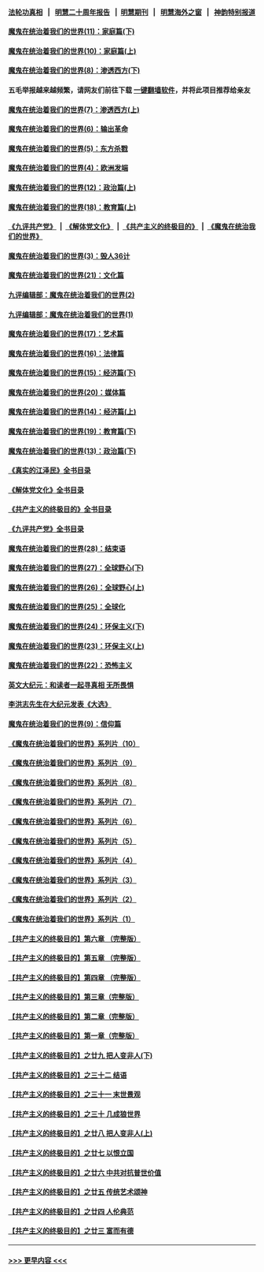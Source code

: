 #### [法轮功真相](https://github.com/gfw-breaker/truth/blob/master/README.md?t=0) &nbsp;&nbsp;|&nbsp;&nbsp; [明慧二十周年报告](https://github.com/gfw-breaker/mh-reports/blob/master/README.md?t=0) &nbsp;&nbsp;|&nbsp;&nbsp;[明慧期刊](https://github.com/gfw-breaker/mh-qikan) &nbsp;&nbsp;|&nbsp;&nbsp; [明慧海外之窗](https://github.com/gfw-breaker/mh-news/blob/master/README.md?t=0) &nbsp;&nbsp;|&nbsp;&nbsp; [神韵特别报道](https://github.com/gfw-breaker/mh-news/blob/master/shenyun.md?t=0)
#### [魔鬼在统治着我们的世界(11)：家庭篇(下)](../pages/nsc422/n10440961.md?t=01041543) 
#### [魔鬼在统治着我们的世界(10)：家庭篇(上)](../pages/nsc422/n10435448.md?t=01041543) 
#### [魔鬼在统治着我们的世界(8)：渗透西方(下)](../pages/nsc422/n10429603.md?t=01041543) 
#### 五毛举报越来越频繁，请网友们前往下载 [一键翻墙软件](https://github.com/gfw-breaker/ssr-accounts)，并将此项目推荐给亲友
#### [魔鬼在统治着我们的世界(7)：渗透西方(上)](../pages/nsc422/n10426013.md?t=01041543) 
#### [魔鬼在统治着我们的世界(6)：输出革命](../pages/nsc422/n10421536.md?t=01041543) 
#### [魔鬼在统治着我们的世界(5)：东方杀戮](../pages/nsc422/n10417707.md?t=01041543) 
#### [魔鬼在统治着我们的世界(4)：欧洲发端](../pages/nsc422/n10414890.md?t=01041543) 
#### [魔鬼在统治着我们的世界(12)：政治篇(上)](../pages/nsc422/n10444576.md?t=01041543) 
#### [魔鬼在统治着我们的世界(18)：教育篇(上)](../pages/nsc422/n10526970.md?t=01041543) 
#### [《九评共产党》](https://github.com/begood0513/9ping.md/blob/master/README.md) &nbsp;|&nbsp; [《解体党文化》](../../../../jtdwh.md/blob/master/README.md)  &nbsp;|&nbsp; [《共产主义的终极目的》](../../../../gczydzjmd.md/blob/master/README.md) &nbsp;|&nbsp; [《魔鬼在统治我们的世界》](../../../../mgztzwmdsj.md/blob/master/README.md) 
#### [魔鬼在统治着我们的世界(3)：毁人36计](../pages/nsc422/n10411583.md?t=01041543) 
#### [魔鬼在统治着我们的世界(21)：文化篇](../pages/nsc422/n10597706.md?t=01041543) 
#### [九评编辑部：魔鬼在统治着我们的世界(2)](../pages/nsc422/n10410036.md?t=01041543) 
#### [九评编辑部：魔鬼在统治着我们的世界(1)](../pages/nsc422/n10406825.md?t=01041543) 
#### [魔鬼在统治着我们的世界(17)：艺术篇](../pages/nsc422/n10499093.md?t=01041543) 
#### [魔鬼在统治着我们的世界(16)：法律篇](../pages/nsc422/n10485969.md?t=01041543) 
#### [魔鬼在统治着我们的世界(15)：经济篇(下)](../pages/nsc422/n10469975.md?t=01041543) 
#### [魔鬼在统治着我们的世界(20)：媒体篇](../pages/nsc422/n10586579.md?t=01041543) 
#### [魔鬼在统治着我们的世界(14)：经济篇(上)](../pages/nsc422/n10457370.md?t=01041543) 
#### [魔鬼在统治着我们的世界(19)：教育篇(下)](../pages/nsc422/n10564808.md?t=01041543) 
#### [魔鬼在统治着我们的世界(13)：政治篇(下)](../pages/nsc422/n10448270.md?t=01041543) 
#### [《真实的江泽民》全书目录](../pages/nsc422/n13721399.md?t=01041543) 
#### [《解体党文化》全书目录](../pages/nsc422/n13721157.md?t=01041543) 
#### [《共产主义的终极目的》全书目录](../pages/nsc422/n13721048.md?t=01041543) 
#### [《九评共产党》全书目录](../pages/nsc422/n13708085.md?t=01041543) 
#### [魔鬼在统治着我们的世界(28)：结束语](../pages/nsc422/n10936246.md?t=01041543) 
#### [魔鬼在统治着我们的世界(27)：全球野心(下)](../pages/nsc422/n10928319.md?t=01041543) 
#### [魔鬼在统治着我们的世界(26)：全球野心(上)](../pages/nsc422/n10900318.md?t=01041543) 
#### [魔鬼在统治着我们的世界(25)：全球化](../pages/nsc422/n10788205.md?t=01041543) 
#### [魔鬼在统治着我们的世界(24)：环保主义(下)](../pages/nsc422/n10695307.md?t=01041543) 
#### [魔鬼在统治着我们的世界(23)：环保主义(上)](../pages/nsc422/n10688613.md?t=01041543) 
#### [魔鬼在统治着我们的世界(22)：恐怖主义](../pages/nsc422/n10614727.md?t=01041543) 
#### [英文大纪元：和读者一起寻真相 无所畏惧](../pages/nsc422/n12542027.md?t=01041543) 
#### [李洪志先生在大纪元发表《大选》](../pages/nsc422/n12534746.md?t=01041543) 
#### [魔鬼在统治着我们的世界(9)：信仰篇](../pages/nsc422/n10432159.md?t=01041543) 
#### [《魔鬼在统治着我们的世界》系列片（10）](../pages/nsc422/n12292670.md?t=01041543) 
#### [《魔鬼在统治着我们的世界》系列片（9）](../pages/nsc422/n12290859.md?t=01041543) 
#### [《魔鬼在统治着我们的世界》系列片（8）](../pages/nsc422/n12287445.md?t=01041543) 
#### [《魔鬼在统治着我们的世界》系列片（7）](../pages/nsc422/n12283425.md?t=01041543) 
#### [《魔鬼在统治着我们的世界》系列片（6）](../pages/nsc422/n12282314.md?t=01041543) 
#### [《魔鬼在统治着我们的世界》系列片（5）](../pages/nsc422/n12281419.md?t=01041543) 
#### [《魔鬼在统治着我们的世界》系列片（4）](../pages/nsc422/n12274024.md?t=01041543) 
#### [《魔鬼在统治着我们的世界》系列片（3）](../pages/nsc422/n12271322.md?t=01041543) 
#### [《魔鬼在统治着我们的世界》系列片（2）](../pages/nsc422/n12269049.md?t=01041543) 
#### [《魔鬼在统治着我们的世界》系列片（1）](../pages/nsc422/n12267575.md?t=01041543) 
#### [【共产主义的终极目的】第六章 （完整版）](../pages/nsc422/n11428913.md?t=01041543) 
#### [【共产主义的终极目的】第五章 （完整版）](../pages/nsc422/n11428912.md?t=01041543) 
#### [【共产主义的终极目的】第四章 （完整版）](../pages/nsc422/n11428907.md?t=01041543) 
#### [【共产主义的终极目的】第三章（完整版）](../pages/nsc422/n11428848.md?t=01041543) 
#### [【共产主义的终极目的】第二章（完整版）](../pages/nsc422/n11428831.md?t=01041543) 
#### [【共产主义的终极目的】第一章（完整版）](../pages/nsc422/n11417651.md?t=01041543) 
#### [【共产主义的终极目的】之廿九 把人变非人(下)](../pages/nsc422/n11344140.md?t=01041543) 
#### [【共产主义的终极目的】之三十二 结语](../pages/nsc422/n11360535.md?t=01041543) 
#### [【共产主义的终极目的】之三十一 末世景观](../pages/nsc422/n11351129.md?t=01041543) 
#### [【共产主义的终极目的】之三十 几成狼世界](../pages/nsc422/n11348280.md?t=01041543) 
#### [【共产主义的终极目的】之廿八 把人变非人(上)](../pages/nsc422/n11340492.md?t=01041543) 
#### [【共产主义的终极目的】之廿七 以恨立国](../pages/nsc422/n11336944.md?t=01041543) 
#### [【共产主义的终极目的】之廿六 中共对抗普世价值](../pages/nsc422/n11324785.md?t=01041543) 
#### [【共产主义的终极目的】之廿五 传统艺术颂神](../pages/nsc422/n11296396.md?t=01041543) 
#### [【共产主义的终极目的】之廿四 人伦典范](../pages/nsc422/n11296397.md?t=01041543) 
#### [【共产主义的终极目的】之廿三 富而有德](../pages/nsc422/n11283598.md?t=01041543) 

----
#### [ >>> 更早内容 <<< ](../indexes/nsc422-earlier.md)
